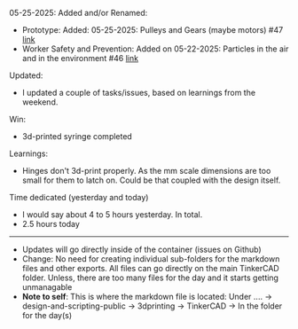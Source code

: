 05-25-2025:
Added and/or Renamed:
- Prototype: Added: 05-25-2025: Pulleys and Gears (maybe motors) #47 [link](https://github.com/Shangrila-VHP/shangrila-vhp/issues/47) 
- Worker Safety and Prevention: Added on 05-22-2025: Particles in the air and in the environment #46 [link](https://github.com/Shangrila-VHP/shangrila-vhp/issues/46)

Updated:
- I updated a couple of tasks/issues, based on learnings from the weekend. 

Win:
- 3d-printed syringe completed

Learnings:
- Hinges don't 3d-print properly. As the mm scale dimensions are too small for them to latch on. Could be that coupled with the design itself.

Time dedicated (yesterday and today)
- I would say about 4 to 5 hours yesterday. In total. 
- 2.5 hours today
---

- Updates will go directly inside of the container (issues on Github)
- Change: No need for creating individual sub-folders for the markdown files and other exports. All files can go directly on the main TinkerCAD folder. Unless, there are too many files for the day and it starts getting unmanagable
- **Note to self**: This is where the markdown file is located: Under ....  -> design-and-scripting-public -> 3dprinting -> TinkerCAD -> In the folder for the day(s)
